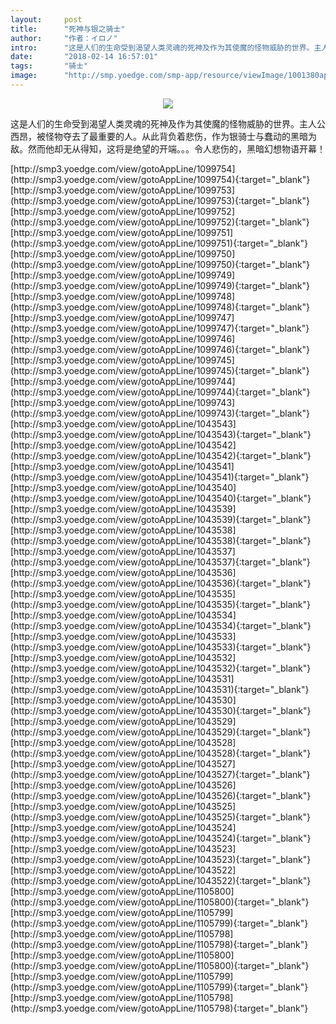 ```yaml
---
layout:     post
title:      "死神与银之骑士"
author:     "作者：イロノ"
intro:      "这是人们的生命受到渴望人类灵魂的死神及作为其使魔的怪物威胁的世界。主人公西昂，被怪物夺去了最重要的人。从此背负着悲伤，作为银骑士与蠢动的黑暗为敌。然而他却无从得知，这将是绝望的开端。。。令人悲伤的，黑暗幻想物语开幕！"
date:       "2018-02-14 16:57:01"
tags:       "骑士"
image:      "http://smp.yoedge.com/smp-app/resource/viewImage/1001380appline.png"
---
```

<div style="text-align: center">
<p><img src="http://smp.yoedge.com/smp-app/resource/viewImage/1001380appline.png"/></p>
</div>
<p class="post-meta">
<span>这是人们的生命受到渴望人类灵魂的死神及作为其使魔的怪物威胁的世界。主人公西昂，被怪物夺去了最重要的人。从此背负着悲伤，作为银骑士与蠢动的黑暗为敌。然而他却无从得知，这将是绝望的开端。。。令人悲伤的，黑暗幻想物语开幕！</span>
</p>
[http://smp3.yoedge.com/view/gotoAppLine/1099754](http://smp3.yoedge.com/view/gotoAppLine/1099754){:target="_blank"}
[http://smp3.yoedge.com/view/gotoAppLine/1099753](http://smp3.yoedge.com/view/gotoAppLine/1099753){:target="_blank"}
[http://smp3.yoedge.com/view/gotoAppLine/1099752](http://smp3.yoedge.com/view/gotoAppLine/1099752){:target="_blank"}
[http://smp3.yoedge.com/view/gotoAppLine/1099751](http://smp3.yoedge.com/view/gotoAppLine/1099751){:target="_blank"}
[http://smp3.yoedge.com/view/gotoAppLine/1099750](http://smp3.yoedge.com/view/gotoAppLine/1099750){:target="_blank"}
[http://smp3.yoedge.com/view/gotoAppLine/1099749](http://smp3.yoedge.com/view/gotoAppLine/1099749){:target="_blank"}
[http://smp3.yoedge.com/view/gotoAppLine/1099748](http://smp3.yoedge.com/view/gotoAppLine/1099748){:target="_blank"}
[http://smp3.yoedge.com/view/gotoAppLine/1099747](http://smp3.yoedge.com/view/gotoAppLine/1099747){:target="_blank"}
[http://smp3.yoedge.com/view/gotoAppLine/1099746](http://smp3.yoedge.com/view/gotoAppLine/1099746){:target="_blank"}
[http://smp3.yoedge.com/view/gotoAppLine/1099745](http://smp3.yoedge.com/view/gotoAppLine/1099745){:target="_blank"}
[http://smp3.yoedge.com/view/gotoAppLine/1099744](http://smp3.yoedge.com/view/gotoAppLine/1099744){:target="_blank"}
[http://smp3.yoedge.com/view/gotoAppLine/1099743](http://smp3.yoedge.com/view/gotoAppLine/1099743){:target="_blank"}
[http://smp3.yoedge.com/view/gotoAppLine/1043543](http://smp3.yoedge.com/view/gotoAppLine/1043543){:target="_blank"}
[http://smp3.yoedge.com/view/gotoAppLine/1043542](http://smp3.yoedge.com/view/gotoAppLine/1043542){:target="_blank"}
[http://smp3.yoedge.com/view/gotoAppLine/1043541](http://smp3.yoedge.com/view/gotoAppLine/1043541){:target="_blank"}
[http://smp3.yoedge.com/view/gotoAppLine/1043540](http://smp3.yoedge.com/view/gotoAppLine/1043540){:target="_blank"}
[http://smp3.yoedge.com/view/gotoAppLine/1043539](http://smp3.yoedge.com/view/gotoAppLine/1043539){:target="_blank"}
[http://smp3.yoedge.com/view/gotoAppLine/1043538](http://smp3.yoedge.com/view/gotoAppLine/1043538){:target="_blank"}
[http://smp3.yoedge.com/view/gotoAppLine/1043537](http://smp3.yoedge.com/view/gotoAppLine/1043537){:target="_blank"}
[http://smp3.yoedge.com/view/gotoAppLine/1043536](http://smp3.yoedge.com/view/gotoAppLine/1043536){:target="_blank"}
[http://smp3.yoedge.com/view/gotoAppLine/1043535](http://smp3.yoedge.com/view/gotoAppLine/1043535){:target="_blank"}
[http://smp3.yoedge.com/view/gotoAppLine/1043534](http://smp3.yoedge.com/view/gotoAppLine/1043534){:target="_blank"}
[http://smp3.yoedge.com/view/gotoAppLine/1043533](http://smp3.yoedge.com/view/gotoAppLine/1043533){:target="_blank"}
[http://smp3.yoedge.com/view/gotoAppLine/1043532](http://smp3.yoedge.com/view/gotoAppLine/1043532){:target="_blank"}
[http://smp3.yoedge.com/view/gotoAppLine/1043531](http://smp3.yoedge.com/view/gotoAppLine/1043531){:target="_blank"}
[http://smp3.yoedge.com/view/gotoAppLine/1043530](http://smp3.yoedge.com/view/gotoAppLine/1043530){:target="_blank"}
[http://smp3.yoedge.com/view/gotoAppLine/1043529](http://smp3.yoedge.com/view/gotoAppLine/1043529){:target="_blank"}
[http://smp3.yoedge.com/view/gotoAppLine/1043528](http://smp3.yoedge.com/view/gotoAppLine/1043528){:target="_blank"}
[http://smp3.yoedge.com/view/gotoAppLine/1043527](http://smp3.yoedge.com/view/gotoAppLine/1043527){:target="_blank"}
[http://smp3.yoedge.com/view/gotoAppLine/1043526](http://smp3.yoedge.com/view/gotoAppLine/1043526){:target="_blank"}
[http://smp3.yoedge.com/view/gotoAppLine/1043525](http://smp3.yoedge.com/view/gotoAppLine/1043525){:target="_blank"}
[http://smp3.yoedge.com/view/gotoAppLine/1043524](http://smp3.yoedge.com/view/gotoAppLine/1043524){:target="_blank"}
[http://smp3.yoedge.com/view/gotoAppLine/1043523](http://smp3.yoedge.com/view/gotoAppLine/1043523){:target="_blank"}
[http://smp3.yoedge.com/view/gotoAppLine/1043522](http://smp3.yoedge.com/view/gotoAppLine/1043522){:target="_blank"}
[http://smp3.yoedge.com/view/gotoAppLine/1105800](http://smp3.yoedge.com/view/gotoAppLine/1105800){:target="_blank"}
[http://smp3.yoedge.com/view/gotoAppLine/1105799](http://smp3.yoedge.com/view/gotoAppLine/1105799){:target="_blank"}
[http://smp3.yoedge.com/view/gotoAppLine/1105798](http://smp3.yoedge.com/view/gotoAppLine/1105798){:target="_blank"}
[http://smp3.yoedge.com/view/gotoAppLine/1105800](http://smp3.yoedge.com/view/gotoAppLine/1105800){:target="_blank"}
[http://smp3.yoedge.com/view/gotoAppLine/1105799](http://smp3.yoedge.com/view/gotoAppLine/1105799){:target="_blank"}
[http://smp3.yoedge.com/view/gotoAppLine/1105798](http://smp3.yoedge.com/view/gotoAppLine/1105798){:target="_blank"}


